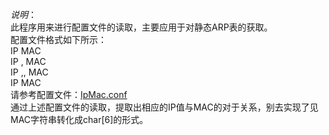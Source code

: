 *说明*：    
此程序用来进行配置文件的读取，主要应用于对静态ARP表的获取。    
配置文件格式如下所示：    
IP  MAC    
IP , MAC    
IP ,, MAC    
IP      MAC    
请参考配置文件：[IpMac.conf](https://github.com/Clodfisher/KnowledgePoint/blob/master/File/IpMac/IpMac.conf)    
通过上述配置文件的读取，提取出相应的IP值与MAC的对于关系，别去实现了见MAC字符串转化成char[6]的形式。    

